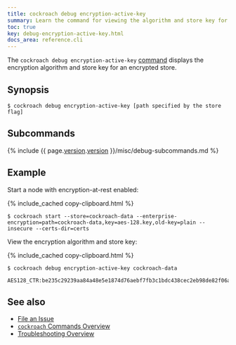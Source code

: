 ```yaml
---
title: cockroach debug encryption-active-key
summary: Learn the command for viewing the algorithm and store key for an encrypted store.
toc: true
key: debug-encryption-active-key.html
docs_area: reference.cli
---
```


The `cockroach debug encryption-active-key` [command](cockroach-commands.html) displays the encryption algorithm and store key for an encrypted store.

## Synopsis

~~~ shell
$ cockroach debug encryption-active-key [path specified by the store flag]
~~~

## Subcommands

{% include {{ page.[version](cluster-settings.html#setting-version).[version](cluster-settings.html#setting-version) }}/misc/debug-subcommands.md %}

## Example

Start a node with encryption-at-rest enabled:

{% include_cached copy-clipboard.html %}
~~~ shell
$ cockroach start --store=cockroach-data --enterprise-encryption=path=cockroach-data,key=aes-128.key,old-key=plain --insecure --certs-dir=certs
~~~

View the encryption algorithm and store key:

{% include_cached copy-clipboard.html %}
~~~ shell
$ cockroach debug encryption-active-key cockroach-data
~~~

~~~
AES128_CTR:be235c29239aa84a48e5e1874d76aebf7fb3c1bdc438cec2eb98de82f06a57a0
~~~

## See also

- [File an Issue](file-an-issue.html)
- [`cockroach` Commands Overview](cockroach-commands.html)
- [Troubleshooting Overview](troubleshooting-overview.html)
